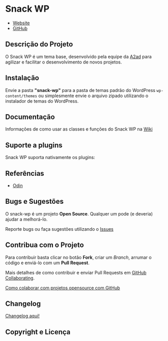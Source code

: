 # Snack WP #

* [Website](http://snack.github.io/snack-wp/)
* [GitHub](https://github.com/snack/snack-wp)

## Descrição do Projeto ##

O Snack WP é um tema base, desenvolvido pela equipe da [A2ad](https://github.com/orgs/a2ad/people) para agilizar e facilitar o desenvolvimento de novos projetos.

## Instalação ##

Envie a pasta **"snack-wp"** para a pasta de temas padrão do WordPress `wp-content/themes` ou simplesmente envie o arquivo zipado utilizando o instalador de temas do WordPress.

## Documentação ##

Informações de como usar as classes e funções do Snack WP na [Wiki](https://github.com/snack/snack-wp/wiki/)

## Suporte a plugins ##

Snack WP suporta nativamente os plugins:



## Referências ##

* [Odin](http://wpod.in/)


## Bugs e Sugestões ##

O snack-wp é um projeto **Open Source**. Qualquer um pode (e deveria) ajudar a melhorá-lo.

Reporte bugs ou faça sugestões utilizando o [Issues](https://github.com/snack/snack-wp/issues)

## Contribua com o Projeto ##

Para contribuir basta clicar no botão **Fork**, criar um *Branch*, arrumar o código e enviá-lo com um **Pull Request**.

Mais detalhes de como contribuir e enviar Pull Requests em [GitHub Collaborating](https://help.github.com/categories/63/articles).

[Como colaborar com projetos opensource com GitHub](http://www.youtube.com/watch?v=H3olaBo83As)

## Changelog ##

[Changelog aqui!](https://github.com/snack/snack-wp/releases)

## Copyright e Licença ##

